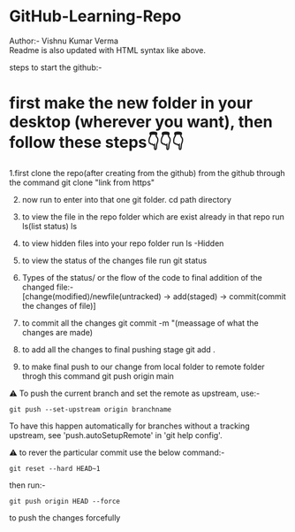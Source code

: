 # GitHub-Learning-Repo

Author:-  Vishnu Kumar Verma
<br>
Readme is also updated with HTML syntax like above.

steps to start  the github:-

# first make the new folder in your desktop (wherever you want), then follow these steps👇👇👇
1.first clone the repo(after creating from the github) from the github through the command 
    git clone "link from https"

2. now run to enter into that one git folder.
    cd path directory 

3. to view the file in the repo folder which are exist already in that repo run ls(list status)
    ls

4. to view hidden files into your repo folder run 
    ls -Hidden

5. to view the status of the changes file run 
    git status
6. Types of the status/ or the flow of the code to final addition of the changed file:-<br> 
[change(modified)/newfile(untracked) -> add(staged) -> commit(commit the changes of file)]<br>

7. to commit all the changes
    git commit -m "(meassage of what the changes are made)

8. to add all the changes to final pushing stage
    git add .

9. to make final push to our change from local folder to remote folder throgh this command
    git push origin main 

⚠️ To push the current branch and set the remote as upstream, use:-

    git push --set-upstream origin branchname

To have this happen automatically for branches without a tracking
upstream, see 'push.autoSetupRemote' in 'git help config'.

⚠️ to rever the particular commit use the below command:-

    git reset --hard HEAD~1

then run:-

    git push origin HEAD --force

to push the changes forcefully